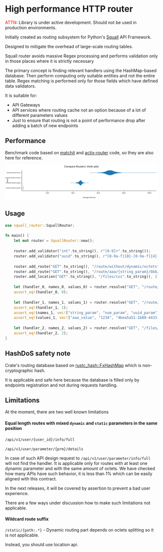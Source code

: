 # High performance HTTP router

<font color="red">ATTN</font>: Library is under active development. Should not be used in production environments.


Initially created as routing subsystem for Python's [Squall] API Framework.

Designed to mitigate the overhead of large-scale routing tables.

Squall router avoids massive Regex processing and performs validation only in those places where it is strictly necessary

The primary concept is finding relevant handlers using the HashMap-based database.
Then perform computing only suitable entities and not the entire table.
Regex matching is performed only for those fields which have defined data validators.

It is suitable for:
- API Gateways
- API services where routing cache not an option because of a lot of different parameters values
- Just to ensure that routing is not a point of performance drop after adding a batch of new endpoints


## Performance 
Benchmark code based on [matchit] and [actix-router] code, so they are also here for reference.

<div>
<img src="https://raw.githubusercontent.com/mtag-dev/rs-squall-router/main/assets/violin.svg" />
</div>


## Usage

```rust
use squall_router::SquallRouter;

fn main() {
    let mut router = SquallRouter::new();
    
    router.add_validator("int".to_string(), r"[0-9]+".to_string());
    router.add_validator("uuid".to_string(), r"[0-9a-f]{8}-[0-9a-f]{4}-[0-9a-f]{4}-[0-9a-f]{4}-[0-9a-f]{12}".to_string());
    
    router.add_route("GET".to_string(), "/route/without/dynamic/octets".to_string(), 0);
    router.add_route("GET".to_string(), "/route/aaa/{string_param}/bbb/{num_param:int}/ccc/{uuid_param:uuid}".to_string(), 1);
    router.add_location("GET".to_string(), "/files/css".to_string(), 2);
    
    let (handler_0, names_0, values_0) = router.resolve("GET", "/route/without/dynamic/octets").unwrap();
    assert_eq!(handler_0, 0);
    
    let (handler_1, names_1, values_1) = router.resolve("GET", "/route/aaa/aaa_value/bbb/1234/ccc/4bea5a51-1b80-4433-be06-d52726015591").unwrap();
    assert_eq!(handler_1, 1);
    assert_eq!(names_1, vec!["string_param", "num_param", "uuid_param"]);
    assert_eq!(values_1, vec!["aaa_value", "1234", "4bea5a51-1b80-4433-be06-d52726015591"]);
    
    let (handler_2, names_2, values_2) = router.resolve("GET", "/files/css/vendor/style.css").unwrap();
    assert_eq!(handler_2, 2);
}
```


## HashDoS safety note

Crate's routing database based on [rustc_hash::FxHashMap] which is non-cryptographic hash.

It is applicable and safe here because the database is filled only by endpoints registration and not during requests handling.


## Limitations

At the moment, there are two well known limitations

#### Equal length routes with mixed `dynamic` and `static` parameters in the same position

`/api/v1/user/{user_id}/info/full`

`/api/v1/user/parameter/{prm}/details`

In case of such API design request to `/api/v1/user/parameter/info/full` will not find the handler.
It is applicable only for routes with at least one dynamic parameter and with the same amount of octets.
We have checked how many APIs have such behavior, it is less than 1% which can be easily aligned with this contract.

In the next releases, it will be covered by assertion to prevent a bad user experience.

There are a few ways under discussion how to make such limitations not applicable.

#### Wildcard route suffix

`/static/{path:.*}` - Dynamic routing part depends on octets splitting so it is not applicable.

Instead, you should use location api.

[matchit]: https://crates.io/crates/matchit
[actix-router]: https://crates.io/crates/actix-router
[Squall]: https://github.com/mtag-dev/squall
[rustc_hash::FxHashMap]: https://docs.rs/rustc-hash/latest/rustc_hash/struct.FxHasher.html

